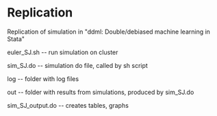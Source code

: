 # Replication

Replication of simulation in "ddml: Double/debiased machine learning in Stata"

euler_SJ.sh -- run simulation on cluster

sim_SJ.do -- simulation do file, called by sh script

log -- folder with log files

out -- folder with results from simulations, produced by sim_SJ.do

sim_SJ_output.do -- creates tables, graphs
